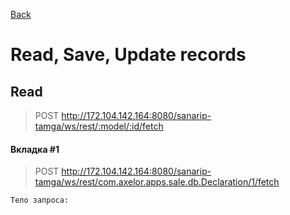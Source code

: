 [Back](../../Readme.md)
# Read, Save, Update records


## Read
>POST http://172.104.142.164:8080/sanarip-tamga/ws/rest/:model/:id/fetch

#### Вкладка #1
>POST http://172.104.142.164:8080/sanarip-tamga/ws/rest/com.axelor.apps.sale.db.Declaration/1/fetch

`Тело запроса:`
```json

```

